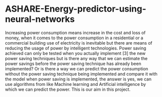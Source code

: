# ASHARE-Energy-predictor-using-neural-networks
Increasing power consumption means increase in the cost and loss of money, when it comes to the power consumption in a residential or a commercial building use of electricity is inevitable but there are means of reducing the usage of power by intelligent technologies. Power saving achieved can only be tested when you actually implement [3] the new power saving techniques but is there any way that we can estimate the power savings before the power saving technique has already been implemented?  Or is there a way we can predict the power consumption without the power saving technique being implemented and compare it with the model when power saving is implemented, the answer is yes, we can use algorithms from like Machine learning and Artificial intelligence by which we can predict the power. This is our aim in this project.
